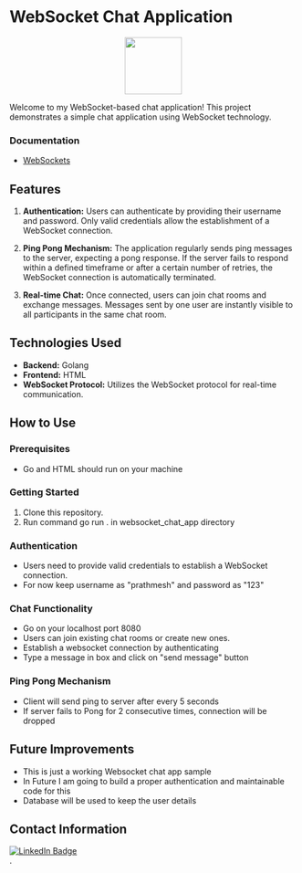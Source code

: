 # WebSocket Chat Application

<div id="header" align="center">
  <img src="https://user-images.githubusercontent.com/74038190/213866269-5d00981c-7c98-46d7-8a8e-16f462f15227.gif" width="100"/>
</div>

Welcome to my WebSocket-based chat application! This project demonstrates a simple chat application using WebSocket technology.

### Documentation

- [WebSockets](https://developer.mozilla.org/en-US/docs/Web/API/WebSockets_API)

## Features

1. **Authentication:** Users can authenticate by providing their username and password. Only valid credentials allow the establishment of a WebSocket connection.
   
2. **Ping Pong Mechanism:** The application regularly sends ping messages to the server, expecting a pong response. If the server fails to respond within a defined timeframe or after a certain number of retries, the WebSocket connection is automatically terminated.
   
3. **Real-time Chat:** Once connected, users can join chat rooms and exchange messages. Messages sent by one user are instantly visible to all participants in the same chat room.

## Technologies Used

- **Backend:** Golang
- **Frontend:** HTML
- **WebSocket Protocol:** Utilizes the WebSocket protocol for real-time communication.

## How to Use

### Prerequisites

- Go and HTML should run on your machine

### Getting Started

1. Clone this repository.
2. Run command go run . in websocket_chat_app directory
   
### Authentication

- Users need to provide valid credentials to establish a WebSocket connection.
- For now keep username as "prathmesh" and password as "123"

### Chat Functionality

- Go on your localhost port 8080
- Users can join existing chat rooms or create new ones.
- Establish a websocket connection by authenticating
- Type a message in box and click on "send message" button

### Ping Pong Mechanism

- Client will send ping to server after every 5 seconds
- If server fails to Pong for 2 consecutive times, connection will be dropped

## Future Improvements

- This is just a working Websocket chat app sample
- In Future I am going to build a proper authentication and maintainable code for this
- Database will be used to keep the user details


## Contact Information

<div id="badges">
  <a href="https://www.linkedin.com/in/prathmeshpatil64/">
    <img src="https://img.shields.io/badge/LinkedIn-blue?style=for-the-badge&logo=linkedin&logoColor=white" alt="LinkedIn Badge"/>
  </a>
</div>.
